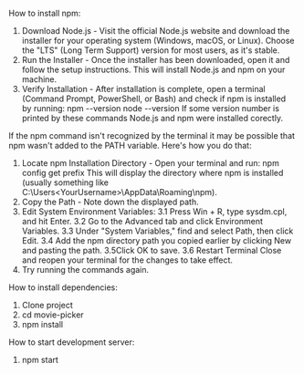 How to install npm:
1. Download Node.js - Visit the official Node.js website and download the installer for your operating system (Windows, macOS, or Linux). Choose the "LTS" (Long Term Support) version for most users, as it's stable.
2. Run the Installer - Once the installer has been downloaded, open it and follow the setup instructions. This will install Node.js and npm on your machine.
3. Verify Installation - After installation is complete, open a terminal (Command Prompt, PowerShell, or Bash) and check if npm is installed by running:
   npm --version
   node --version
If some version number is printed by these commands Node.js and npm were installed corectly.

If the npm command isn't recognized by the terminal it may be possible that npm wasn't added to the PATH variable. Here's how you do that:

1. Locate npm Installation Directory - Open your terminal and run:
  npm config get prefix
This will display the directory where npm is installed (usually something like C:\Users\<YourUsername>\AppData\Roaming\npm).
2. Copy the Path - Note down the displayed path.
3. Edit System Environment Variables:
  3.1 Press Win + R, type sysdm.cpl, and hit Enter.
  3.2 Go to the Advanced tab and click Environment Variables.
  3.3 Under "System Variables," find and select Path, then click Edit.
  3.4 Add the npm directory path you copied earlier by clicking New and pasting the path.
  3.5Click OK to save.
  3.6 Restart Terminal Close and reopen your terminal for the changes to take effect.
4. Try running the commands again.

How to install dependencies:
1. Clone project
2. cd movie-picker
3. npm install

How to start development server:
1. npm start 
